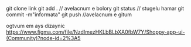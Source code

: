 git clone link
git add .   // avelacnum e bolory
git status   // stugelu hamar
git commit -m"informata"
git push //avelacnum e gitum

ogtvum em ays dizaynic 
https://www.figma.com/file/NzdImezHKLbBLbXA0fbW7Y/Shoppy-app-ui-(Community)?node-id=2%3A5